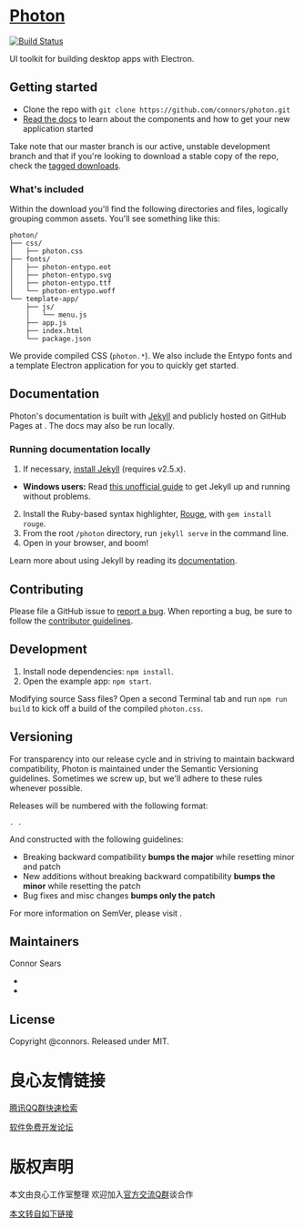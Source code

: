 # [Photon](http://u.720life.cn/g/89ad14b15b3b363470d0a3fe56f3688e1fde13cb6c021e39e4ff9bb418975983)

[![Build Status](https://img.shields.io/travis/connors/photon/master.svg)](https://travis-ci.org/connors/photon)

UI toolkit for building desktop apps with Electron.

## Getting started

* Clone the repo with `git clone https://github.com/connors/photon.git`
* [Read the docs](http://u.720life.cn/g/89ad14b15b3b363470d0a3fe56f3688ebd14853ede6272352e5c069de5beefdb) to learn about the components and how to get your new application started

Take note that our master branch is our active, unstable development branch and that if you're looking to download a stable copy of the repo, check the [tagged downloads](http://u.720life.cn/g/54145d0471d91890860f7f8463c03046e49bc2962d2982b0c9b5fa127b8e1d533bbc0d09c3ac0b9011cadd32713bff5b).

### What's included

Within the download you'll find the following directories and files, logically grouping common assets. You'll see something like this:

```
photon/
├── css/
│   ├── photon.css
├── fonts/
│   ├── photon-entypo.eot
│   ├── photon-entypo.svg
│   ├── photon-entypo.ttf
│   └── photon-entypo.woff
└── template-app/
    ├── js/
    │   └── menu.js
    ├── app.js
    ├── index.html
    └── package.json
```

We provide compiled CSS (`photon.*`). We also include the Entypo fonts and a template Electron application for you to quickly get started.

## Documentation

Photon's documentation is built with [Jekyll](http://u.720life.cn/g/41b49956459f45e009beb54ff3039b85070a7312512afd912ae4fcdadbfdf8f7) and publicly hosted on GitHub Pages at  . The docs may also be run locally.

### Running documentation locally

1. If necessary, [install Jekyll](http://u.720life.cn/g/41b49956459f45e009beb54ff3039b85e03b8cf02995133a4e80012723e07bed2abc6068adaa7e2c802541e8db906936) (requires v2.5.x).
  * **Windows users:** Read [this unofficial guide](http://u.720life.cn/g/9a8b66062425babc645cfbfb5fddeca01ddb385fa19e3b364e9fd34a791ee79ae63eab772ff1e4ec65eda58995ed6b17) to get Jekyll up and running without problems.
2. Install the Ruby-based syntax highlighter, [Rouge](http://u.720life.cn/g/54145d0471d91890860f7f8463c03046ea9e4218bece4d01baca1a2dc4fb895d), with `gem install rouge`.
3. From the root `/photon` directory, run `jekyll serve` in the command line.
4. Open   in your browser, and boom!

Learn more about using Jekyll by reading its [documentation](http://u.720life.cn/g/41b49956459f45e009beb54ff3039b85188876f586c189321864e576bd376330).

## Contributing

Please file a GitHub issue to [report a bug](http://u.720life.cn/g/54145d0471d91890860f7f8463c03046e49bc2962d2982b0c9b5fa127b8e1d53083971beeef80cb3b73c3a42490c02e5). When reporting a bug, be sure to follow the [contributor guidelines](http://u.720life.cn/g/54145d0471d91890860f7f8463c03046e49bc2962d2982b0c9b5fa127b8e1d53d2c5a2c8dd542c0292b91e489ff5119db7b035e0aad6b40ffa215be3bf07e341).


## Development

1. Install node dependencies: `npm install`.
2. Open the example app: `npm start`.

Modifying source Sass files? Open a second Terminal tab and run `npm run build` to kick off a build of the compiled `photon.css`.

## Versioning

For transparency into our release cycle and in striving to maintain backward compatibility, Photon is maintained under the Semantic Versioning guidelines. Sometimes we screw up, but we'll adhere to these rules whenever possible.

Releases will be numbered with the following format:

` . . `

And constructed with the following guidelines:

* Breaking backward compatibility **bumps the major** while resetting minor and patch
* New additions without breaking backward compatibility **bumps the minor** while resetting the patch
* Bug fixes and misc changes **bumps only the patch**

For more information on SemVer, please visit  .

## Maintainers

Connor Sears

*  
*  

## License

Copyright @connors. Released under MIT.



 # 良心友情链接

[腾讯QQ群快速检索](http://u.720life.cn/s/8cf73f7c)

[软件免费开发论坛](http://u.720life.cn/s/bbb01dc0)

# 版权声明 

本文由良心工作室整理 欢迎加入[官方交流Q群](https://u.720life.cn/s/f2316816)谈合作

[本文转自如下链接](http://u.720life.cn/g/2e71d0f0a5c601172267ba20d3a43c6e5bea0ac5cb321b17f5d3f82b9080556034b901ecc7c27371f1e00d098630e09d814c1aecdb0081ff90681e3dc30f5eb0)